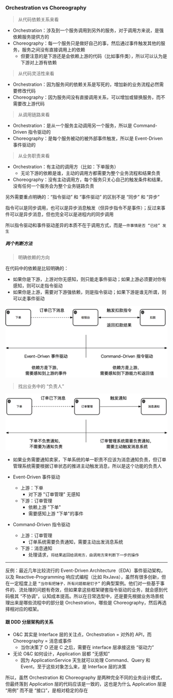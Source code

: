 ### Orchestration vs Choreography

> 从代码依赖关系来看

* Orchestration：涉及到一个服务调用到另外的服务，对于调用方来说，是强依赖服务提供方的
* Choreography：每一个服务只是做好自己的事，然后通过事件触发其他的服务，服务之间没有直接调用上的依赖
    * 但要注意的是下游还是会依赖上游的代码（比如事件类），所以可以认为是下游对上游有依赖

> 从代码灵活性来看

* Orchestration：因为服务间的依赖关系是写死的，增加新的业务流程必然需要修改代码
* Choreography：因为服务间没有直接调用关系，可以增加或替换服务，而不需要改上游代码

> 从调用链路来看

* Orchestration：是从一个服务主动调用另一个服务，所以是 Command-Driven 指令驱动的
* Choreography：是每个服务被动的被外部事件触发，所以是 Event-Driven 事件驱动的

> 从业务职责来看
* Orchestration：有主动的调用方（比如：下单服务）
    * 无论下游的依赖是谁，主动的调用方都需要为整个业务流程和结果负责
* Choreography：没有主动调用方，每个服务只关心自己的触发条件和结果，没有任何一个服务会为整个业务链路负责

另外需要重点明确的：“指令驱动” 和 “事件驱动” 的区别不是 “同步” 和 “异步”

指令可以是同步调用，也可以是异步消息触发（但异步指令不是事件）；反过来事件可以是异步消息，但也完全可以是进程内的同步调用

所以指令驱动和事件驱动差异的本质不在于调用方式，而是`一件事情是否 “已经” 发生`

##### 两个判断方法

> 明确依赖的方向

在代码中的依赖是比较明确的：

* 如果你是下游，上游对你无感知，则只能走事件驱动；如果上游必须要对你有感知，则可以走指令驱动
* 如果你是上游，需要对下游强依赖，则是指令驱动；如果下游是谁无所谓，则可以走事件驱动

![img_2.png](img_2.png)

> 找出业务中的 “负责人”

![img_3.png](img_3.png)

* 如果业务需要通知卖家，下单系统的单一职责不应该为消息通知负责，但订单管理系统需要根据订单状态的推进主动触发消息，所以是这个功能的负责人


* Event-Driven 事件驱动
  * 上游：下单
    * 对下游 "订单管理" 无感知
  * 下游：订单管理
    * 依赖上游 "下单"
    * 需要感知上游 "下单"的事件

* Command-Driven 指令驱动
  * 上游：订单管理
    * 订单系统需要负责通知，需要主动出发消息系统
  * 下游：消息通知
    * 处理请求，`将结果返回给调用方，由调用方来判断下一步的操作`

* * *

反例：最近几年比较流行的 Event-Driven Architecture（EDA）事件驱动架构，以及 Reactive-Programming 响应式编程（比如 RxJava），虽然有很多创新，但在一定程度上是 `“当你有把锤子，所有问题都是钉子”` 的典型案例。他们对一些基于事件的、流处理的问题有奇效，但如果拿这些框架硬套指令驱动的业务，就会感到代码极其 “不协调”，认知成本提高。所以在日常选型中，还是要先根据业务场景梳理出来是哪些流程中的部分是 Orchestration，哪些是 Choreography，然后再选择相对应的框架。

#### 跟 DDD 分层架构的关系

* O&C 其实是 Interface 层的关注点，Orchestration = 对外的 API，而 Choreography = 消息或事件
  * 当你决策了 O 还是 C 之后，需要在 interface 层承接这些 “驱动力”
* 无论 O&C 如何设计，Application 层都 “无感知”
  * 因为 ApplicationService 天生就可以处理 Command、Query 和 Event，至于这些对象怎么来，是 Interface 层的决策

所以，虽然 Orchestration 和 Choreography 是两种完全不同的业务设计模式，但最终落到 Application 层的代码应该是一致的，这也是为什么 Application 层是 “用例” 而不是 “接口”，是相对稳定的存在